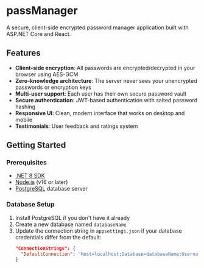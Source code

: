 # passManager

A secure, client-side encrypted password manager application built with ASP.NET Core and React.

## Features

- **Client-side encryption**: All passwords are encrypted/decrypted in your browser using AES-GCM
- **Zero-knowledge architecture**: The server never sees your unencrypted passwords or encryption keys
- **Multi-user support**: Each user has their own secure password vault
- **Secure authentication**: JWT-based authentication with salted password hashing
- **Responsive UI**: Clean, modern interface that works on desktop and mobile
- **Testimonials**: User feedback and ratings system

## Getting Started

### Prerequisites

- [.NET 8 SDK](https://dotnet.microsoft.com/download/dotnet/8.0)
- [Node.js](https://nodejs.org/) (v16 or later)
- [PostgreSQL](https://www.postgresql.org/download/) database server

### Database Setup

1. Install PostgreSQL if you don't have it already
2. Create a new database named `databaseName`
3. Update the connection string in `appsettings.json` if your database credentials differ from the default:
   ```json
   "ConnectionStrings": {
     "DefaultConnection": "Host=localhost;Database=databaseName;Username=YOUR_USERNAME;Password=YOUR_PASSWORD"
   }



